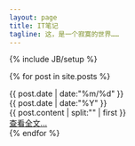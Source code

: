 ```yaml
---
layout: page
title: IT笔记
tagline: 这，是一个寂寞的世界……
---
```

{% include JB/setup %}

{% for post in site.posts %}
<div class="card">
	<div class="date_label">
		<div class="day_month">
			{{ post.date | date:"%m/%d" }}
		</div>
		<div class="year">
			{{ post.date | date:"%Y" }}
		</div>
	</div>
	{{ post.content | split:"<!--break-->" | first }}
	<div class="read_more">
		<a class="fa fa-link" href="{{ BASE_PATH }}{{ post.url }}">查看全文&hellip;</a>
	</div>
</div>
{% endfor %}

